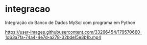 # integracao
Integração do Banco de  Dados MySql com programa em Python 




https://user-images.githubusercontent.com/33266454/179570660-1d63a7fa-74a4-4e7d-a278-32bde15e3b1b.mp4


